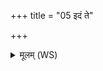 +++
title = "05 इदं ते"

+++
<details><summary>मूलम् (WS)</summary>

इदं ते ऊरू भिनद्मि यातुधान स्वाहेदं ते  
जङ्घे नि तृणद्मि भूम्याम् ॥॥ ८ ॥  
इदं ते कुल्फौ भिनद्मि यातुधान स्वाहेदं ते  
पादौ नि तृणद्मि भूम्याम् ॥ ९ ॥
</details>